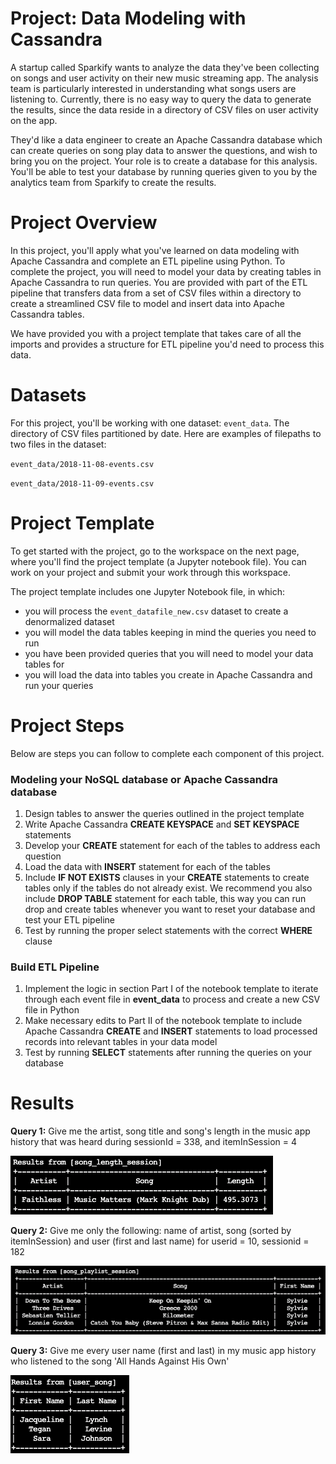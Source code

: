 

# Project: Data Modeling with Cassandra
A startup called Sparkify wants to analyze the data they've been collecting on songs and user activity on their new music streaming app. The analysis team is particularly interested in understanding what songs users are listening to. Currently, there is no easy way to query the data to generate the results, since the data reside in a directory of CSV files on user activity on the app.

They'd like a data engineer to create an Apache Cassandra database which can create queries on song play data to answer the questions, and wish to bring you on the project. Your role is to create a database for this analysis. You'll be able to test your database by running queries given to you by the analytics team from Sparkify to create the results.

# Project Overview
In this project, you'll apply what you've learned on data modeling with Apache Cassandra and complete an ETL pipeline using Python. To complete the project, you will need to model your data by creating tables in Apache Cassandra to run queries. You are provided with part of the ETL pipeline that transfers data from a set of CSV files within a directory to create a streamlined CSV file to model and insert data into Apache Cassandra tables.

We have provided you with a project template that takes care of all the imports and provides a structure for ETL pipeline you'd need to process this data.


# Datasets
For this project, you'll be working with one dataset: `event_data`. The directory of CSV files partitioned by date. Here are examples of filepaths to two files in the dataset:

`event_data/2018-11-08-events.csv`

`event_data/2018-11-09-events.csv`

# Project Template
To get started with the project, go to the workspace on the next page, where you'll find the project template (a Jupyter notebook file). You can work on your project and submit your work through this workspace.

The project template includes one Jupyter Notebook file, in which:

* you will process the `event_datafile_new.csv` dataset to create a denormalized dataset
* you will model the data tables keeping in mind the queries you need to run
* you have been provided queries that you will need to model your data tables for
* you will load the data into tables you create in Apache Cassandra and run your queries


# Project Steps
Below are steps you can follow to complete each component of this project.

### **Modeling your NoSQL database or Apache Cassandra database**

1. Design tables to answer the queries outlined in the project template
2. Write Apache Cassandra **CREATE KEYSPACE** and **SET KEYSPACE** statements
3. Develop your **CREATE** statement for each of the tables to address each question
4. Load the data with **INSERT** statement for each of the tables
5. Include **IF NOT EXISTS** clauses in your **CREATE** statements to create tables only if the tables do not already exist. We recommend you also include **DROP TABLE** statement for each table, this way you can run drop and create tables whenever you want to reset your database and test your ETL pipeline
6. Test by running the proper select statements with the correct **WHERE** clause

### **Build ETL Pipeline**

1. Implement the logic in section Part I of the notebook template to iterate through each event file in **event_data** to process and create a new CSV file in Python
2. Make necessary edits to Part II of the notebook template to include Apache Cassandra **CREATE** and **INSERT** statements to load processed records into relevant tables in your data model
3. Test by running **SELECT** statements after running the queries on your database

# Results

**Query 1:** Give me the artist, song title and song's length in the music app history that was heard during
sessionId = 338, and itemInSession = 4

![schema](query1.png)

**Query 2:** Give me only the following: name of artist, song (sorted by itemInSession) and user (first and last name)
for userid = 10, sessionid = 182

![schema](query2.png)

**Query 3:** Give me every user name (first and last) in my music app history who listened to the song 'All Hands Against His Own'   


![schema](query3.png)
